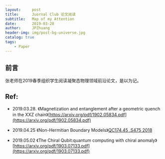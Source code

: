 ```yaml
---
layout:     post
title:      Juornal Club 论文阅读
subtitle:   Map of my Attention
date:       2019-03-28
author:     JPZhuang
header-img: img/post-bg-universe.jpg
catalog: true
tags:
    - Paper
---
```



## 前言

张老师在2019春季组织学生阅读凝聚态物理领域前沿论文，是以为记。


## Ref:

-  2019.03.28. 《Magnetization and entanglement after a geometric quench in the XXZ chain》[https://arxiv.org/pdf/1902.05834.pdf](https://arxiv.org/pdf/1902.05834.pdf)

-  2019.04.25 《Non-Hermitian Boundary Models》[QC174.45 .S475 2018](https://arxiv.org/pdf/1902.07217.pdf)

-  2019.05.02 《The Chiral Qubit:quantum computing with chiral anomaly》[https://arxiv.org/pdf/1903.07133.pdf](https://arxiv.org/pdf/1903.07133.pdf)


